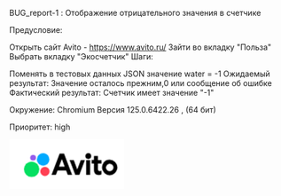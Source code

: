 BUG_report-1 : Отображение отрицательного значения в счетчике

Предусловие:

Открыть сайт Avito - https://www.avito.ru/
Зайти во вкладку "Польза"
Выбрать вкладку "Экосчетчик"
Шаги:


Поменять в тестовых данных JSON значение water = -1
Ожидаемый результат: Значение осталось прежним,0 или сообщение об ошибке
Фактический результат: Счетчик имеет значение "-1"

Окружение: Chromium Версия 125.0.6422.26 , (64 бит)

Приоритет: high

![img.png](attachments/img.png)